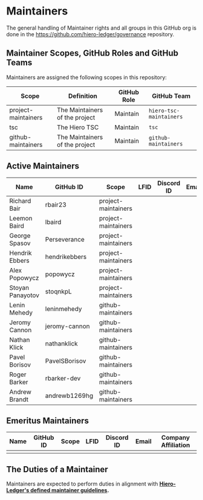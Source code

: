 # Maintainers

The general handling of Maintainer rights and all groups in this GitHub org is done in the https://github.com/hiero-ledger/governance repository.

## Maintainer Scopes, GitHub Roles and GitHub Teams

Maintainers are assigned the following scopes in this repository:

| Scope               | Definition                     | GitHub Role | GitHub Team             |
| ------------------- | ------------------------------ | ----------- | ----------------------- |
| project-maintainers | The Maintainers of the project | Maintain    | `hiero-tsc-maintainers` |
| tsc                 | The Hiero TSC                  | Maintain    | `tsc`                   |
| github-maintainers  | The Maintainers of the project | Maintain    | `github-maintainers`    |

## Active Maintainers

| Name             | GitHub ID     | Scope               | LFID | Discord ID | Email | Company Affiliation  |
|----------------- | ------------- | ------------------- | ---- | ---------- | ----- | -------------------- |
| Richard Bair     | rbair23       | project-maintainers |      |            |       | Hashgraph            |
| Leemon Baird     | lbaird        | project-maintainers |      |            |       | Hashgraph            |
| George Spasov    | Perseverance  | project-maintainers |      |            |       | Limechain            |
| Hendrik Ebbers   | hendrikebbers | project-maintainers |      |            |       | Hashgraph            |
| Alex Popowycz    | popowycz      | project-maintainers |      |            |       | Hedera               |
| Stoyan Panayotov | stoqnkpL      | project-maintainers |      |            |       | Limechain            |
| Lenin Mehedy     | leninmehedy   | github-maintainers  |      |            |       | Hashgraph            |
| Jeromy Cannon    | jeromy-cannon | github-maintainers  |      |            |       | Hashgraph            |
| Nathan Klick     | nathanklick   | github-maintainers  |      |            |       | Hashgraph            |
| Pavel Borisov    | PavelSBorisov | github-maintainers  |      |            |       | LimeChain            |
| Roger Barker     | rbarker-dev   | github-maintainers  |      |            |       | Hashgraph            |
| Andrew Brandt    | andrewb1269hg | github-maintainers  |      |            |       | Hashgraph            |


## Emeritus Maintainers

| Name | GitHub ID | Scope | LFID | Discord ID | Email | Company Affiliation |
|----- | --------- | ----- | ---- | ---------- | ----- | ------------------- |
|      |           |       |      |            |       |                     |

## The Duties of a Maintainer

Maintainers are expected to perform duties in alignment with **[Hiero-Ledger's defined maintainer guidelines](https://github.com/hiero-ledger/governance/blob/main/roles-and-groups.md#maintainers).**
